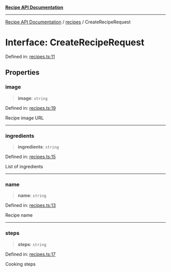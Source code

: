 [**Recipe API Documentation**](../../README.md)

***

[Recipe API Documentation](../../README.md) / [recipes](../README.md) / CreateRecipeRequest

# Interface: CreateRecipeRequest

Defined in: [recipes.ts:11](https://github.com/arniber21/hackNYU-backend/blob/a36628e39c1ef7700a4906f448b936b351e377d1/src/routes/recipes.ts#L11)

## Properties

### image

> **image**: `string`

Defined in: [recipes.ts:19](https://github.com/arniber21/hackNYU-backend/blob/a36628e39c1ef7700a4906f448b936b351e377d1/src/routes/recipes.ts#L19)

Recipe image URL

***

### ingredients

> **ingredients**: `string`

Defined in: [recipes.ts:15](https://github.com/arniber21/hackNYU-backend/blob/a36628e39c1ef7700a4906f448b936b351e377d1/src/routes/recipes.ts#L15)

List of ingredients

***

### name

> **name**: `string`

Defined in: [recipes.ts:13](https://github.com/arniber21/hackNYU-backend/blob/a36628e39c1ef7700a4906f448b936b351e377d1/src/routes/recipes.ts#L13)

Recipe name

***

### steps

> **steps**: `string`

Defined in: [recipes.ts:17](https://github.com/arniber21/hackNYU-backend/blob/a36628e39c1ef7700a4906f448b936b351e377d1/src/routes/recipes.ts#L17)

Cooking steps
